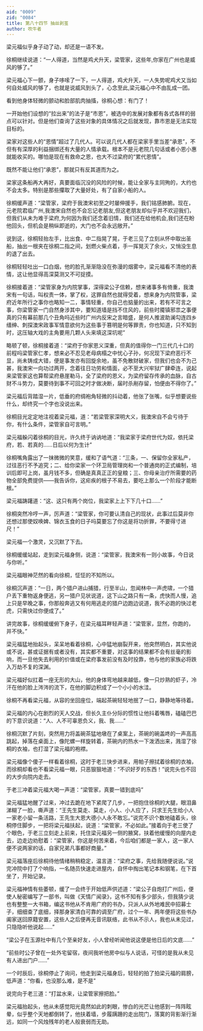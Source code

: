 ```yaml
---
aid: "0009"
zid: "0084"
title: 第八十四节 抽丝剥茧
author: 吹牛者
---
```


梁元福似乎身子动了动，却还是一语不发。

徐桐继续说道：“一人得道，当然是鸡犬升天，梁管家，这些年,你家在广州也是威风的够了。”

梁元福心下一颤，身子哆嗦了一下，一人得道，鸡犬升天，一人失势呢鸡犬又当如何自处威风的够了，也就是说威风到头了，心念至此,梁元福心中不由乱成一团。

看到他身体轻微的颤动和脸部肌肉抽搐，徐桐心想：有门了！

一开始他们设想的“拉出来”的法子是“市恩”，被选中的发展对象都有各式各样的弱点可以针对。但是他们查询了这些对象的具体情况之后就发现，靠市恩是无法实现目标的。

梁家对这些人的“恩情”超过了几代人。可以说几代人都在梁家手里当差“承恩”，不但有有深厚的利益捆绑还有大量的人情承载。根本不是元老院几句话或者小恩小惠就能收买的。哪怕是现在有救命之恩，也大不过梁府的“累代恩情”。

既然不能让他们“承恩”，那就只有反其道而为之。

梁家这条船再大再好，真要面临沉没的风险的时候，能让全家与主同殉的，大约也不会太多。特别是那些攥取了大量好处，有了自家小船的人。

徐桐缓声道：“梁管家，梁府于我澳宋初至之时屡伸援手，我们铭感肺腑。现在，元老院君临广州,我澳宋自然也不会忘记老朋友,但这老朋友却似乎并不欢迎我们，但我们从未为难于梁府,为何因为我们还念着旧情，我们还在给他机会,我们还在盼他回头，但机会是稍纵即逝的，大门也不会永远敞开。”

说到这，徐桐轻抬左手，比出食、中二指晃了晃，于老三见了立刻从怀中取出圣船，抽出一根夹在徐桐二指之间，划燃火柴点着，手一挥晃灭了余火，又悄没生息的退了出去。

徐桐轻轻吐出一口白烟，他的脸孔渐渐隐没在弥漫的烟雾中，梁元福看不清他的表情，这让他显得高深莫测又不可捉摸。

徐桐接着道：“梁管家身为内院掌事，深得梁公子信赖，想来诸事多有倚重，我澳宋有一句话，叫权责一体，掌了权，这罪自然也就得受着，想来身为内院管事，梁府近年所行之事你也略知一二，事情轻重，你自己也掂量的出来，若有不可言之事，你梁管家一门自然身涉其中，要知道墙是挡不住风的，前些时魇镇邪祟之事便真的只有幕前那几个丑角吗近些时广州内反宋之言暗盛，是何人推波助澜勾连四乡缙绅、刺探澳宋政事军情意欲何为这些事于篡明是何等罪责，你也知道，只不知到时，这压轴大戏的主角要用几颗人头来填这深坑呢”

略顿了顿，徐桐接着道：“梁府于你家恩义深重，但真的值得你一门三代几十口的前程吗梁管家仁孝，想来必不忍见老母病榻之中忧心子孙，何况现下梁府恶行不显，尚未铸成大错，便是事发亦有回旋余地，虽不免散财破家，但我们也会不为己甚，我澳宋一向功过两开，念着往日功劳和情面，必不至大兴牢狱广肆牵连，说起来梁管家这也算帮梁府悬崖勒马，全了梁府的恩义，为梁府留存传承的血脉，自古财不斗势力，莫要待到事不可回之时才做决断，届时杀剐存留，怕便由不得你了。”

梁元福后背踏湿一片，低垂的府绸袍角轻微的抖动着，他张了张嘴，似乎想要说些什么，却终究一个字也没说出来。

徐桐目光定定地注视着梁元福，道：“若梁管家深明大义，我澳宋自不会亏待于你，有什么条件，梁管家自可言明。”

梁元福躲闪着徐桐的目光，许久终于讷讷地道：“我梁家于梁府世代为奴，依托梁府，若、若真的……日后以何为生计”

徐桐嘴角露出了一抹微微的笑意，缓和了语气道：“三条，一、保留你全家私产，过往恶行不予追究；二、给你梁家一个环卫局管理岗和一个普通岗的正式编制，培训后即可上岗，虽月钱不多，但确是真真正正的皇粮；三、你母亲治疗所需要的药物全部免费提供――我告诉你，这疟疾的根子不易去，要吃上那么一个阶段才能断根。”

梁元福踌躇道：“这、这只有两个岗位，我梁家上上下下几十口……”

徐桐突然冷哼一声，厉声道：“梁管家，你可要认清自己的现状，此事过后莫非你还想过那使奴唤婢、锦衣玉食的日子吗莫要忘了你这是将功折罪，不要得寸进尺！”

梁元福一个激灵，又沉默了下去。

徐桐缓缓站起，走到梁元福身侧，说道：“梁管家，我澳宋有一则小故事，今日说与你听。”

梁元福眼神茫然的看向徐桐，怔怔的不知所以。

徐桐沉声道：“一日，两个猎户进山捕猎，行至半山，忽闻林中一声虎啸，一个猎户丢下重物返身便逃，另一猎户见状说道，这下山之路只有一条，虎快而人慢，追上只是早晚之事，你那般奔逃又有何用逃走的猎户边跑边说道，我不必跑的快过老虎，只需快过你便成了。”

讲完故事，徐桐缓缓俯下身子，在梁元福耳畔轻声道：“梁管家，显然，你跑的，并不快。”

梁元福猛地抬起头，呆呆地看着徐桐，心中猛地崩裂开来，他突然明白，其实他说或不说，甚或证据有或者没有，其实都不重要，对这事的结果都不会有丝毫的影响，而一旦他失去利用的价值或在梁府事发前没有及时投靠，他与他的家族必将跌入万劫不复的深渊。

梁元福好似扛着一座无形的大山，他的身体弯地越来越低，像一只炒熟的虾子，冷汗在他的脸上涔涔的流下，在他的脚边积成了一个小小的水洼。

徐桐不再看梁元福，从容的坐回座位，端起茶碗轻轻地抿了一口，静静地等待着。

梁元福的内心在剧烈的天人交战，但长久主仆分际的惯性让他抖着嘴唇，磕磕巴巴的下意识说道：“人、人不可辜恩负义，我、我……”

徐桐沉默了片刻，突然用力将盖碗茶猛地墩在了桌案上，茶碗的碗盖咚的一声高高跳起，掉落在桌面上，像陀螺一样旋转着，茶碗内的热水一下泼洒出来，溅湿了徐桐的衣袖，也打湿了梁元福的袍襟。

梁元福像个傻子一样看着徐桐，这时于老三快步进来，用帕子擦拭着徐桐的衣袖，而徐桐却看也不看梁元福一眼，只恶狠狠地道：“不识好歹的东西！”说完头也不回的大步向院内走去。

于老三冲着梁元福大喝一声道：“梁管家，真要一错到底吗”

梁元福猛地醒了过来，冲过去跪在地下紧爬了几步，一把抱住徐桐的大腿，眼泪鼻涕糊了一脸，嘶声道：“王先生莫走、莫走，小人、小人应了，只求王先生给小人一家老小留一条活路，王先生大恩大德小人永不敢忘。”说完不识个数地磕着头，徐桐停住脚步，一把将梁元福扶起，说道：“梁管家，不必如此。”接着向于老三使了个眼色，于老三立刻走上前来，托住梁元福另一侧的腋窝，扶着他缓慢的向屋内走去，边走边劝慰着：“梁管家，你这是何苦来着，今后咱们都是一家人，这一家人便不说两家的话，自家兄弟凡事都好商量。”

梁元福落座后徐桐待他情绪稍稍稳定，温言道：“梁府之事，先给我随便说说。”说完冲院中打了个响指，一名随员快速走进屋内，自怀中掏出笔记本和钢笔，在下首坐了，开始记录。



梁元福神情有些萎顿，缓了一会终于开始低声供述道：“梁公子自炮打广州后，便使人秘密编写了一部书，叫做《天情广闻录》，这书不知有多少部头，但我猜少说也有整整一大书箱，编这书他从不肯用广府的书办，只派人从外地难民中招募士子，细细查了底细，择那身家清白可靠的调至广府，过个一年、两年便将这些书办阖家送回原籍安置，这些人之后便再无音讯联络，此书从不示人，我也从未见过，只隐隐听他说起……”

“梁公子在玉源社中有几个至亲好友，小人曾经听闻他说这便是他日后的文底……”

“前些时公子曾在一处外宅留宿，夜间我听他房中似与人说话，可怪的是我从未见有人进出门户……”

一个时辰后，徐桐停止了询问，他走到梁元福身后，轻轻的拍了拍梁元福的肩膀，低声道：“你看，也没那么难，是不是”

说完向于老三道：“打盆水来，让梁管家擦把脸。”

梁元福抬起头，他从未感觉阳光竟然如此的刺眼，惨白的光芒让他感到一阵阵眩晕，似乎整个天地都倒转了，他扶着墙，步履蹒跚的走出院门，落寞的背影渐行渐远，如同一个风烛残年的老人般衰弱而无助。

